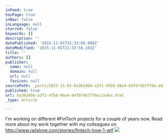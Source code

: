 ```yaml
---
inFeed: true
hasPage: true
inNav: false
inLanguage: null
starred: false
keywords: []
description: ''
datePublished: '2015-11-01T21:33:05.008Z'
dateModified: '2015-11-01T21:32:56.163Z'
title: ''
authors: []
publisher:
  name: null
  domain: null
  url: null
  favicon: null
sourcePath: _posts/2015-11-01-6a3624b6-a3f1-4fb8-86e4-64f6f4b7ff6e.md
published: true
url: 6a3624b6-a3f1-4fb8-86e4-64f6f4b7ff6e/index.html
_type: Article

---
```

I'm working on different \#FinTech projects for a couple of years now. Read more about my work together with my colleagues on http://www.railslove.com/stories/fintech-love-1-wtf
![](https://the-grid-user-content.s3-us-west-2.amazonaws.com/e662fb9b-1ed1-4b86-a50e-f700de3db029.png)